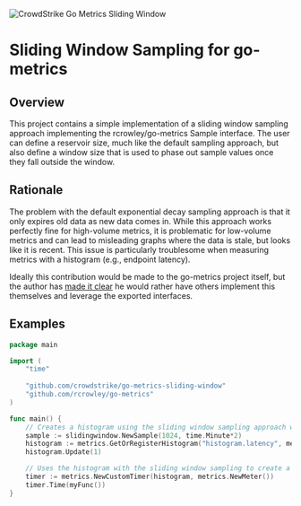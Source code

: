 ![CrowdStrike Go Metrics Sliding Window](https://raw.githubusercontent.com/CrowdStrike/go-metrics-sliding-window/img/cs-logo.png)
# Sliding Window Sampling for go-metrics

## Overview
This project contains a simple implementation of a sliding window sampling approach implementing the rcrowley/go-metrics Sample interface.
The user can define a reservoir size, much like the default sampling approach, but also define a window size that is used to
phase out sample values once they fall outside the window.

## Rationale
The problem with the default exponential decay sampling approach is that it only expires old data as new data comes in.
While this approach works perfectly fine for high-volume metrics, it is problematic for low-volume metrics and can lead to 
misleading graphs where the data is stale, but looks like it is recent. This issue is particularly troublesome when measuring
metrics with a histogram (e.g., endpoint latency).

Ideally this contribution would be made to the go-metrics project itself, but the author has [made it clear](https://github.com/rcrowley/go-metrics/pull/99)
he would rather have others implement this themselves and leverage the exported interfaces. 

## Examples
```go
package main

import (
	"time"
	
	"github.com/crowdstrike/go-metrics-sliding-window"
    "github.com/rcrowley/go-metrics"
)

func main() {
	// Creates a histogram using the sliding window sampling approach with a reservoir size of 1024 and a sampling window of 2 minutes.
	sample := slidingwindow.NewSample(1024, time.Minute*2)
	histogram := metrics.GetOrRegisterHistogram("histogram.latency", metrics.DefaultRegistry, sample)
	histogram.Update(1)

	// Uses the histogram with the sliding window sampling to create a timer.
	timer := metrics.NewCustomTimer(histogram, metrics.NewMeter())
	timer.Time(myFunc())
}
```